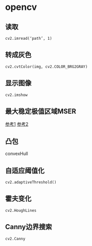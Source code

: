 # opencv
## 读取
```
cv2.imread(‘path’, 1)
```

## 转成灰色
```
cv2.cvtColor(img, cv2.COLOR_BRG2GRAY)
```
## 显示图像
```
cv2.imshow
```

## 最大稳定极值区域MSER

[参考1](https://www.pyimagesearch.com/2014/11/17/non-maximum-suppression-object-detection-python)
[参考2](https://www.pyimagesearch.com/2015/02/16/faster-non-maximum-suppression-python/)

## 凸包
convexHull

## 自适应阈值化
```
cv2.adaptiveThreshold()
```

## 霍夫变化
```
cv2.HoughLines
```

## Canny边界搜索
```
cv2.Canny
```
